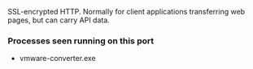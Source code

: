 SSL-encrypted HTTP. Normally for client applications transferring web pages, but can carry API data.

### Processes seen running on this port

- vmware-converter.exe

